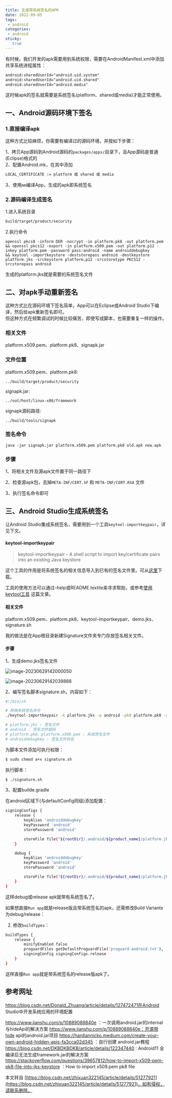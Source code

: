```yaml
---
title: 生成带系统签名的APK
date: 2022-09-05
tags:
 - android
categories: 
 - android
sticky: 
   true
---
```


有时候，我们开发的apk需要用到系统权限，需要在AndroidManifest.xml中添加共享系统进程属性：

```xml
android:sharedUserId="android.uid.system"
android:sharedUserId="android.uid.shared"
android:sharedUserId="android.media"
```

这时候apk的签名就需要是系统签名(platform、shared或media)才能正常使用。

## **一、Android源码环境下签名**

### 1.直接编译apk

这种方式比较麻烦，你需要有编译过的源码环境，并按如下步骤：

1、拷贝App源码到Android源码的`packages/apps/`目录下，且App源码是普通(Eclipse)格式的  
2、配置Android.mk，在其中添加

```xml
LOCAL_CERTIFICATE := platform 或 shared 或 media
```

3、使用`mm`编译App，生成的apk即系统签名

### 2.源码编译生成签名

1.进入系统目录

```sh
build/target/product/security
```

2.执行命令

```
openssl pkcs8 -inform DER -nocrypt -in platform.pk8 -out platform.pem
&& openssl pkcs12 -export -in platform.x509.pem -out platform.p12 -inkey platform.pem -password pass:android -name androiddebugkey
&& keytool -importkeystore -deststorepass android -destkeystore platform.jks -srckeystore platform.p12 -srcstoretype PKCS12 -srcstorepass android
```

生成的platform.jks就是需要的系统签名文件

## 二、**对apk手动重新签名**

这种方式比在源码环境下签名简单，App可以在Eclipse或Android Studio下编译，然后给apk重新签名即可。  
但这种方式在频繁调试的时候比较痛苦，即使写成脚本，也需要重复一样的操作。

### **相关文件**

platform.x509.pem、platform.pk8、signapk.jar

### **文件位置**

platform.x509.pem、platform.pk8:

```
../build/target/product/security
```

signapk.jar:

```
../out/host/linux-x86/framework
```

signapk源码路径:

```
../build/tools/signapk
```

### **签名命令**

```
java -jar signapk.jar platform.x509.pem platform.pk8 old.apk new.apk
```

### **步骤**

1、将相关文件及源apk文件置于同一路径下  

2、检查源apk包，去掉`META-INF/CERT.SF` 和 `META-INF/CERT.RSA` 文件  

3、执行签名命令即可

## **三、Android Studio生成系统签名**

让Android Studio集成系统签名，需要用到一个工具`keytool-importkeypair`，详见下文。

#### **keytool-importkeypair**

> keytool-importkeypair – A shell script to import key/certificate pairs into an existing Java keystore

这个工具的作用是将系统签名的相关信息导入到已有的签名文件里。可从[这里](https://github.com/getfatday/keytool-importkeypair)下载。

工具的使用方法可以通过–help或README.textile来寻求帮助，或参考[使用keytool工具](http://czj4451.iteye.com/blog/1487684) 这篇文章。

#### **相关文件**

platform.x509.pem、platform.pk8、keytool-importkeypair、demo.jks、signature.sh

我的做法是在App根目录新建Signature文件夹专门存放签名相关文件。

#### **步骤**

1、生成demo.jks签名文件

![image-20230629142000050](https://raw.githubusercontent.com/shug666/image/main/images/image-20230629142000050.png)

![image-20230629142039888](https://raw.githubusercontent.com/shug666/image/main/images/image-20230629142039888.png)

2、编写签名脚本signature.sh，内容如下：

```sh
#!/bin/sh

# 转换系统签名命令
./keytool-importkeypair -k platform.jks -p android -pk8 platform.pk8 -cert platform.x509.pem -alias androiddebugkey

# platform.jks : 签名文件
# android : 签名文件密码
# platform.pk8、platform.x509.pem : 系统签名文件
# androiddebugkey : 签名文件别名
```

为脚本文件添加可执行权限：

```sh
$ sudo chmod a+x signature.sh
```

执行脚本：

```sh
$ ./signature.sh
```

3、配置builde.gradle

在android区域下(与defaultConfig同级)添加配置：

```sh
signingConfigs {
    release {
        keyAlias 'androiddebugkey'
        keyPassword 'android'
        storePassword 'android'

		storeFile file("${rootDir}/.android/${product_name}/platform.jks")
    }

    debug {
        keyAlias 'androiddebugkey'
        keyPassword 'android'
        storePassword 'android'

		storeFile file("${rootDir}/.android/${product_name}/platform.jks")
    }
}


```

这样debug或release apk就带有系统签名了。

如果想直接`Run app`就是release版且带系统签名的apk，还需修改Build Variants为debug/release：

2) 修改`buildTypes`：

```sh
buildTypes {
    release {
        minifyEnabled false
        proguardFiles getDefaultProguardFile('proguard-android.txt'), 'proguard-rules.txt'
        signingConfig signingConfigs.release
    }
}
```

这样直接`Run app`就是带系统签名的release版apk了。

## 参考网址

https://blog.csdn.net/Donald_Zhuang/article/details/127472471在Android Studio中开发系统应用的环境配置

https://www.jianshu.com/p/10889088840e ：一次调用android.jar的internal与hideApi的解决方案
https://www.jianshu.com/p/10889088840e：开源带hide api的android.jar项目
https://hardiannicko.medium.com/create-your-own-android-hidden-apis-fa3cca02d345 ：自行创建 android.jar教程
https://blog.csdn.net/DKBDKBDKB/article/details/122347440 : Android11 全编译后无法生成framework.jar的解决方案
https://stackoverflow.com/questions/39657812/how-to-import-x509-pem-pk8-file-into-jks-keystore ：How to import x509.pem pk8 file



本文转自 [https://blog.csdn.net/zhixuan322145/article/details/51277921](https://blog.csdn.net/zhixuan322145/article/details/51277921)，如有侵权，请联系删除。
